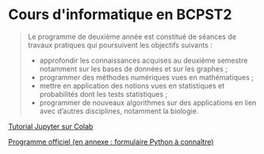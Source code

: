 # Cours d'informatique en BCPST2

> Le programme de deuxième année est constitué de séances de travaux pratiques qui poursuivent les objectifs suivants :
>
> - approfondir les connaissances acquises au deuxième semestre notamment sur les bases de données et sur les graphes ;
> - programmer des méthodes numériques vues en mathématiques ;
> - mettre en application des notions vues en statistiques et probabilités dont les tests statistiques ;
> - programmer de nouveaux algorithmes sur des applications en lien avec d’autres disciplines, notamment la biologie.

[Tutorial Jupyter sur Colab](https://colab.research.google.com/notebooks/basic_features_overview.ipynb)

[Programme officiel (en annexe : formulaire Python à connaître)](./programme_info_bcpst.pdf)
